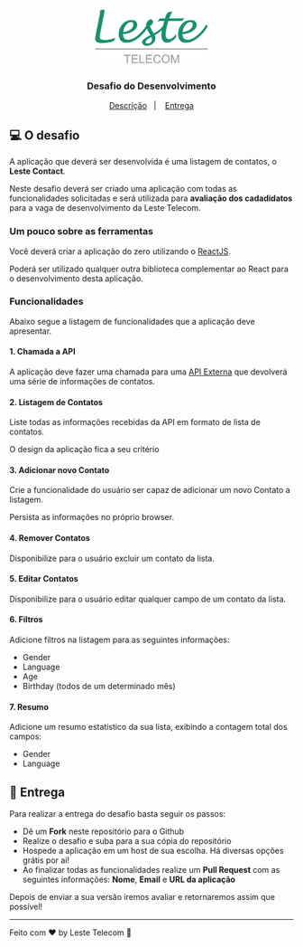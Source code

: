 <h1 align="center">
  <img alt="Leste Telecom" title="Leste Telecom" src="./logo.png" width="200px" />
</h1>

<h3 align="center">
  Desafio do Desenvolvimento
</h3>

<p align="center">
  <a href="#computer-o-desafio">Descrição</a>&nbsp;&nbsp;&nbsp;|&nbsp;&nbsp;&nbsp;
  <a href="#-entrega">Entrega</a>
</p>

## :computer: O desafio

A aplicação que deverá ser desenvolvida é uma listagem de contatos, o **Leste Contact**.

Neste desafio deverá ser criado uma aplicação com todas as funcionalidades solicitadas e será utilizada para **avaliação dos cadadidatos** para a vaga de desenvolvimento da Leste Telecom.

### Um pouco sobre as ferramentas

Você deverá criar a aplicação do zero utilizando o [ReactJS](https://expressjs.com/).

Poderá ser utilizado qualquer outra biblioteca complementar ao React para o desenvolvimento desta aplicação.

### Funcionalidades

Abaixo segue a listagem de funcionalidades que a aplicação deve apresentar.

#### 1. Chamada a API

A aplicação deve fazer uma chamada para uma [API Externa](https://my.api.mockaroo.com/lestetelecom/test.json?key=f55c4060) que devolverá uma série de informações de contatos.

#### 2. Listagem de Contatos

Liste todas as informações recebidas da API em formato de lista de contatos.

O design da aplicação fica a seu critério

#### 3. Adicionar novo Contato

Crie a funcionalidade do usuário ser capaz de adicionar um novo Contato a listagem.

Persista as informações no próprio browser.

#### 4. Remover Contatos

Disponibilize para o usuário excluir um contato da lista.

#### 5. Editar Contatos

Disponibilize para o usuário editar qualquer campo de um contato da lista.

#### 6. Filtros

Adicione filtros na listagem para as seguintes informações:

- Gender
- Language
- Age
- Birthday (todos de um determinado mês)

#### 7. Resumo

Adicione um resumo estatístico da sua lista, exibindo a contagem total dos campos:

- Gender
- Language

## 📅 Entrega

Para realizar a entrega do desafio basta seguir os passos:

- Dê um **Fork** neste repositório para o Github
- Realize o desafio e suba para a sua cópia do repositório
- Hospede a aplicação em um host de sua escolha. Há diversas opções grátis por aí!
- Ao finalizar todas as funcionalidades realize um **Pull Request** com as seguintes informações: **Nome**, **Email** e **URL da aplicação**

Depois de enviar a sua versão iremos avaliar e retornaremos assim que possível!

---

Feito com ♥ by Leste Telecom :wave:
